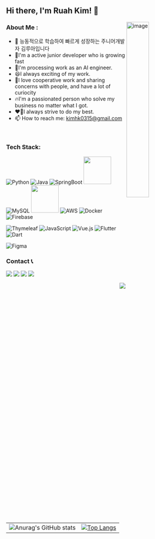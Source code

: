 ## Hi there, I'm Ruah Kim! 👋

<img width="565" alt="image" src="https://github.com/user-attachments/assets/ebcc015e-10e1-4501-9cef-0def5733ea6a" style="width: 35%; max-width: 300px; min-width:150px" align="right">

### About Me :
- 🙂 능동적으로 학습하여 빠르게 성장하는 주니어개발자 김루아입니다
- 📖I'm a active junior developer who is growing fast
- 🤖I'm processing work as an AI engineer.
- 😆I always exciting of my work.
- 👬I love cooperative work and sharing concerns with people, and have a lot of curiocity
- 🔥I'm a passionated person who solve my business no matter what I got. 
- ❤️‍🔥I always strive to do my best.
- 📫 How to reach me: kimhk0315@gmail.com


<br/>



### Tech Stack:
<p align="left">
<img src="https://img.shields.io/badge/Python-3776AB?style=flat-square&logo=Python&logoColor=white" alt="Python"/>
<img src="https://img.shields.io/badge/Java-007396?style=flat-square&logo=Java&logoColor=white" alt="Java"/> 
<img src="https://img.shields.io/badge/SpringBoot-6DB33F?style=flat-square&logo=SpringBoot&logoColor=white" alt="SpringBoot"/> 
<img src="https://img.shields.io/badge/FastAPI-005571?style=for-the-badge&logo=fastapi" width="75px"/>
<img src="https://img.shields.io/badge/Mysql-E6B91E?style=flat-square&logo=MySql&logoColor=white" alt="MySQL"/> 
<img src="https://img.shields.io/badge/MongoDB-%234ea94b.svg?style=for-the-badge&logo=mongodb&logoColor=white" width="75px"/>
<img src="https://img.shields.io/badge/AWS-232F3E?style=flat-square&logo=AmazonAWS&logoColor=white" alt="AWS"/> 
<img src="https://img.shields.io/badge/Docker-2496ED?style=flat-square&logo=Docker&logoColor=white" alt="Docker"/> 
<img src="https://img.shields.io/badge/Firebase-FFCA28?style=flat-square&logo=Firebase&logoColor=white" alt="Firebase"/>
</p>
<p align="left">
<img src="https://img.shields.io/badge/Thymeleaf-005F0F?style=flat-square&logo=Thymeleaf&logoColor=white" alt="Thymeleaf"/> 
<img src="https://img.shields.io/badge/JavaScript-F7DF1E?style=flat-square&logo=JavaScript&logoColor=black" alt="JavaScript"/> 
<img src="https://img.shields.io/badge/Vue.js-4FC08D?style=flat-square&logo=Vue.js&logoColor=white" alt="Vue.js"/> 
<img src="https://img.shields.io/badge/Flutter-02569B?style=flat-square&logo=Flutter&logoColor=white" alt="Flutter"/> 
<img src="https://img.shields.io/badge/Dart-0175C2?style=flat-square&logo=Dart&logoColor=white" alt="Dart"/> 
</p>  
<p align=left>
<img src="https://img.shields.io/badge/Figma-F24E1E?style=flat-square&logo=Figma&logoColor=white" alt="Figma"/> 
</p>
  

### Contact 📞
<p align=left>
<a href="#"><img src="https://img.shields.io/badge/Tech%20Blog-11B48A?style=flat-square&logo=Vimeo&logoColor=white"/></a>
<a href="https://www.instagram.com/ruah0807/"><img src="https://img.shields.io/badge/Instagram-E4405F?style=flat-square&logo=Instagram&logoColor=white"/></a>
<a href="mailto:kimhk0315@gmail.com"><img src="https://img.shields.io/badge/Gmail-d14836?style=flat-square&logo=Gmail&logoColor=white"/></a>
<a href="https://open.kakao.com/o/Rua.na"><img src="https://img.shields.io/badge/KakaoTalk-FFCD00?style=for-the-badge&logoColor=black&logo=KakaoTalk"/><?
</p>

<p align=right>
<a href="https://hits.seeyoufarm.com"><img src="https://hits.seeyoufarm.com/api/count/incr/badge.svg?url=https%3A%2F%2Fgithub.com%2Fruah0807&count_bg=%2376318E&title_bg=%23D5A5A5&icon=quarkus.svg&icon_color=%23E5E4E4&title=hits&edge_flat=false"/></a>
</p>

<table align="center">
  <tr>
    <td>
       <img src="https://github-readme-stats.vercel.app/api?username=ruah0807&show_icons=true&theme=dark" alt="Anurag's GitHub stats">
    </td>
    <td>
      <a href="https://github.com/ruah0807">
        <img src="https://github-readme-stats.vercel.app/api/top-langs/?username=ruah0807&layout=compact&theme=dark&hide=jupyter%20notebook,c%2B%2B,cmake" alt="Top Langs">
      </a>
    </td>
  </tr>
</table>






